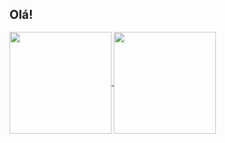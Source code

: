 ## Olá!

<a href="https://github.com/drifernandes">
  <img height="180cm" align="center" src="https://github-readme-stats.vercel.app/api?username=drifernandes&show_icons=true&hide=contribs,prs&theme=highcontrast"/>
  <img height="180cm" align="center" src="https://github-readme-stats.vercel.app/api/top-langs/?username=drifernandes&layout-compact&theme=transparent&langs_count=8"/>
  </a>

